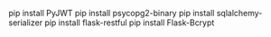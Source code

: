  pip install PyJWT
 pip install psycopg2-binary
 pip install sqlalchemy-serializer
pip install flask-restful
pip install Flask-Bcrypt

